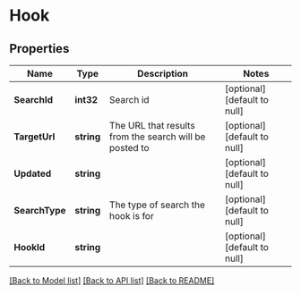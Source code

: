 # Hook

## Properties
Name | Type | Description | Notes
------------ | ------------- | ------------- | -------------
**SearchId** | **int32** | Search id | [optional] [default to null]
**TargetUrl** | **string** | The URL that results from the search will be posted to | [optional] [default to null]
**Updated** | **string** |  | [optional] [default to null]
**SearchType** | **string** | The type of search the hook is for | [optional] [default to null]
**HookId** | **string** |  | [optional] [default to null]

[[Back to Model list]](../README.md#documentation-for-models) [[Back to API list]](../README.md#documentation-for-api-endpoints) [[Back to README]](../README.md)


